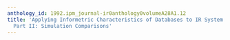 ```yaml
---
anthology_id: 1992.ipm_journal-ir0anthology0volumeA28A1.12
title: 'Applying Informetric Characteristics of Databases to IR System File Design,
  Part II: Simulation Comparisons'
---
```

